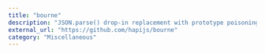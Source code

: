 ```yaml
---
title: "bourne"
description: "JSON.parse() drop-in replacement with prototype poisoning protection."
external_url: "https://github.com/hapijs/bourne"
category: "Miscellaneous"
---
```

